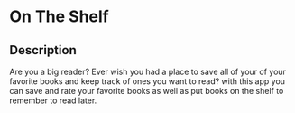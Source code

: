 # On The Shelf


## Description

Are you a big reader? Ever wish you had a place to save all of your of your favorite books and keep track of ones you want to read? with this app you can save and rate your favorite books as well as put books on the shelf to remember to read later.
